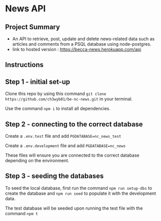 # News API

## Project Summary
- An API to retrieve, post, update and delete news-related data such as articles and comments from a PSQL database using node-postgres.
- link to hosted version : https://becca-news.herokuapp.com/api

## Instructions

## Step 1 - initial set-up
Clone this repo by using this command `git clone https://github.com/ch3wyb01/be-nc-news.git` in your terminal.

Use the command `npm i` to install all dependencies.

## Step 2 - connecting to the correct database
Create a `.env.test` file and add `PGDATABASE=nc_news_test`

Create a `.env.development` file and add `PGDATABASE=nc_news`

These files will ensure you are connected to the correct database depending on the environment.

## Step 3 - seeding the databases
To seed the local database, first run the command `npm run setup-dbs` to create the database and `npm run seed` to populate it with the development data.

The test database will be seeded upon running the test file with the command `npm t`

